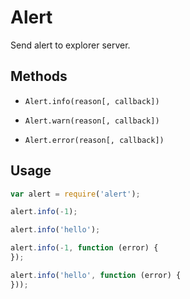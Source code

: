 # Alert

Send alert to explorer server.

## Methods

- `Alert.info(reason[, callback])`

- `Alert.warn(reason[, callback])`

- `Alert.error(reason[, callback])`


## Usage

```javascript
var alert = require('alert');

alert.info(-1);

alert.info('hello');

alert.info(-1, function (error) {
});

alert.info('hello', function (error) {
}));
```
